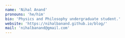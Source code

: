 ```yaml
---
name: 'Nihal Anand'
pronouns: 'he/him'
bio: 'Physics and Philosophy undergraduate student.'
website: 'https://nihalbanand.github.io/blog/'
mail: 'nihalbanand@gmail.com'
---
```


